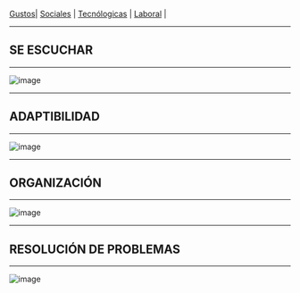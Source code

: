 [Gustos](./Gustos.md)| [Sociales](./Sociales.md) | [Tecnólogicas](./Tecnólogicas.md) | [Laboral](./Laboral.md) |
___
## SE ESCUCHAR
___
![image](https://user-images.githubusercontent.com/99773679/156668343-6bfd195a-16b2-4366-ab96-8aecb88278d9.png)
___
## ADAPTIBILIDAD 
___
![image](https://user-images.githubusercontent.com/99773679/156668518-b56553da-f20d-4d1c-b8f2-c2d2d9b8e66e.png)
___
## ORGANIZACIÓN
___
![image](https://user-images.githubusercontent.com/99773679/156668635-135573a3-b5a8-4b8f-9f15-0f6dfb45711c.png)
___
## RESOLUCIÓN DE PROBLEMAS
___
![image](https://user-images.githubusercontent.com/99773679/156668771-0c9a2026-8a7d-48f2-9b2c-48556f6983ec.png)
